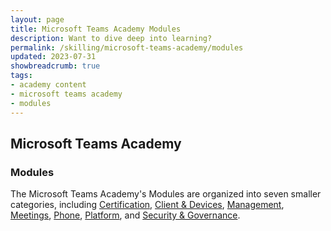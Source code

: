 ```yaml
---
layout: page
title: Microsoft Teams Academy Modules
description: Want to dive deep into learning?
permalink: /skilling/microsoft-teams-academy/modules
updated: 2023-07-31
showbreadcrumb: true
tags: 
- academy content
- microsoft teams academy
- modules
---
```


## Microsoft Teams Academy

### Modules

The Microsoft Teams Academy's Modules are organized into seven smaller categories, including [Certification](https://microsoft.github.io/PartnerResources/skilling/microsoft-teams-academy/certification), [Client & Devices](https://microsoft.github.io/PartnerResources/skilling/microsoft-teams-academy/client-devices), [Management](https://microsoft.github.io/PartnerResources/skilling/microsoft-teams-academy/management), [Meetings](https://microsoft.github.io/PartnerResources/skilling/microsoft-teams-academy/meetings), [Phone](https://microsoft.github.io/PartnerResources/skilling/microsoft-teams-academy/phone), [Platform](https://microsoft.github.io/PartnerResources/skilling/microsoft-teams-academy/platform), and [Security & Governance](https://microsoft.github.io/PartnerResources/skilling/microsoft-teams-academy/security).